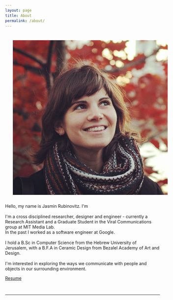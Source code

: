 ```yaml
---
layout: page
title: About
permalink: /about/
---
```


<img class="col one right" src="/img/jasmin.jpg" style="padding:25px">

<div>
Hello, my name is Jasmin Rubinovitz. I'm <span class="changing"></span>
<br>
<br>
I'm a cross disciplined researcher, designer and engineer - currently a Research Assistant and a Graduate Student in the Viral Communications group at MIT Media Lab.
<br>
In the past I worked as a software engineer at Google.  
<br>
<br>
I hold a B.Sc in Computer Science from the Hebrew University of Jerusalem, with a B.F.A in Ceramic Design from Bezalel Academy of Art and Design.  
<br>
<br>
I'm interested in exploring the ways we communicate with people and objects in our surrounding environment.


 <a class="page-link" target="_blank" href="{{ '/jasmin_rubinovitz_cv_2016.pdf' | prepend: site.baseurl }}">Resume</a>
</div>

<br/>
<hr/>
<br/>
<span class="contacticon center">
	<a href="mailto:jasrub@gmail.com"><i class="fa fa-envelope-square"></i></a>
	<a href="https://github.com/jasrub" target="_blank"><i class="fa fa-github-square"></i></a>
	<a href="https://il.linkedin.com/pub/jasmin-rubinovitz/a5/a91/9b1" target="_blank"><i class="fa fa-linkedin-square"></i></a>
	<a href="https://www.facebook.com/jasmin.rubinovitz" target="_blank"><i class="fa fa-facebook-square"></i></a>
</span>

<script src="https://ajax.googleapis.com/ajax/libs/jquery/3.1.1/jquery.min.js"></script>

<script type="text/javascript">
	{% include js/typed.js %}
</script>
<script>
  $(function(){
      $(".changing").typed({
        strings: ["a creative technologist", "a maker.", "a developer.", "a designer.", "an artist.", "a researcher."],
        typeSpeed: 50,
				backDelay: 2000,
				showCursor: false,
				loop: true
      });
  });
</script>
